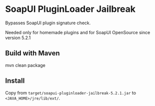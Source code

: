 # SoapUI PluginLoader Jailbreak

Bypasses SoapUI plugin signature check.

Needed only for homemade plugins and for SoapUI OpenSource since version 5.2.1 

## Build with Maven
mvn clean package

## Install
Copy from `target/soapui-pluginloader-jailbreak-5.2.1.jar` to `<JAVA_HOME>/jre/lib/ext/`.


